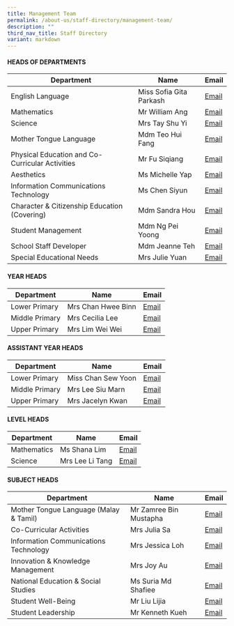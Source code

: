 ```yaml
---
title: Management Team
permalink: /about-us/staff-directory/management-team/
description: ""
third_nav_title: Staff Directory
variant: markdown
---
```

#### HEADS OF DEPARTMENTS

| Department | Name | Email |
| -------- | -------- | -------- |
| English Language     | Miss Sofia Gita Parkash     | <a href="mailto:sofia_gita_parkash@moe.edu.sg" target="">Email</a>     |
| Mathematics     | Mr William Ang     | <a href="mailto:ang_kia_wei_william@moe.edu.sg" target="">Email</a>     |
| Science     | Mrs Tay Shu Yi     | <a href="mailto:wee_shu_yi@moe.edu.sg" target="">Email</a>     |
| Mother Tongue Language     | Mdm Teo Hui Fang    | <a href="mailto:teo_hui_fang@moe.edu.sg" target="">Email</a>     |
| Physical Education and Co-Curricular Activities     | Mr Fu Siqiang    | <a href="mailto:fu_siqiang@moe.edu.sg" target="">Email</a>    |
| Aesthetics     | Ms Michelle Yap     | <a href="mailto:yap_hui_ching_michelle@moe.edu.sg" target="">Email</a>     |
| Information Communications Technology    | Ms Chen Siyun    | <a href="mailto:chen_siyun@moe.edu.sg" target="">Email</a>     |
| Character &amp; Citizenship Education (Covering)     | Mdm Sandra Hou     | <a href="mailto:hou_may_wah_sandra@moe.edu.sg" target="">Email</a>    |
| Student Management    | Mdm Ng Pei Yoong   | <a href="mailto:ng_pei_yoong@moe.edu.sg" target="">Email</a>    |
| School Staff Developer     | Mdm Jeanne Teh     | <a href="mailto:teh_hsiao_chuin@moe.edu.sg" target="">Email</a>    |
| Special Educational Needs     | Mrs Julie Yuan     | <a href="mailto:julie_phoebe_low@moe.edu.sg" target="">Email</a>     |

#### YEAR HEADS

| Department | Name | Email |
| -------- | -------- | -------- |
| Lower Primary     | Mrs Chan Hwee Binn     | <a href="mailto:seah_hwee_binn@moe.edu.sg" target="">Email</a>     |
| Middle Primary     | Mrs Cecilia Lee    | <a href="mailto:cecilia_peralta_lee@moe.edu.sg" target="">Email</a>     |
| Upper Primary     | Mrs Lim Wei Wei     | <a href="mailto:chua_wei_wei@moe.edu.sg" target="">Email</a>     |

#### ASSISTANT YEAR HEADS

| Department | Name | Email |
| -------- | -------- | -------- |
| Lower Primary     | Miss Chan Sew Yoon     | <a href="mailto:chan_sew_yoon@moe.edu.sg" target="">Email</a>     |
| Middle Primary     | Mrs Lee Siu Marn    | <a href="mailto:leong_siu_marn@moe.edu.sg" target="">Email</a>     |
| Upper Primary     | Mrs Jacelyn Kwan     | <a href="mailto:chia_pin_jhin@moe.edu.sg" target="">Email</a>     |

#### LEVEL HEADS

| Department | Name | Email |
| -------- | -------- | -------- |
| Mathematics    | Ms Shana Lim     | <a href="mailto:lim_li_shan@moe.edu.sg" target="">Email</a>     |
| Science     | Mrs Lee Li Tang     | <a href="mailto:tang_li_tang@moe.edu.sg" target="">Email</a>     |

#### SUBJECT HEADS

| Department | Name | Email |
| -------- | -------- | -------- |
| Mother Tongue Language (Malay &amp; Tamil)    | Mr Zamree Bin Mustapha     | <a href="mailto:zamree_mustapha@moe.edu.sg" target="">Email</a>     |
| Co-Curricular Activities     | Mrs Julia Sa     | <a href="mailto:lim_mei_chia_julia@moe.edu.sg" target="">Email</a>     |
| Information Communications Technology     | Mrs Jessica Loh     | <a href="mailto:teo_yiying_jessica@moe.edu.sg" target="">Email</a>     |
| Innovation &amp; Knowledge Management     | Mrs Joy Au     | <a href="mailto:tham_kar_yee@moe.edu.sg" target="">Email</a>    |
| National Education &amp; Social Studies     | Ms Suria Md Shafiee     | <a href="mailto:suria_mohamed_shafiee@moe.edu.sg" target="">Email</a>     |
| Student Well-Being     | Mr Liu Lijia     | <a href="mailto:liu_lijia@moe.edu.sg" target="">Email</a>     |
| Student Leadership     | Mr Kenneth Kueh     | <a href="mailto:kenneth_kueh@moe.edu.sg" target="">Email</a>     |